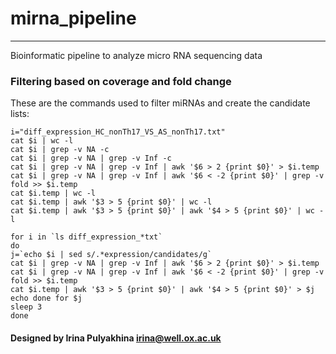 # mirna_pipeline
--------------------------------------
Bioinformatic pipeline to analyze micro RNA sequencing data

### Filtering based on coverage and fold change

These are the commands used to filter miRNAs and create
the candidate lists:

```
i="diff_expression_HC_nonTh17_VS_AS_nonTh17.txt"
cat $i | wc -l
cat $i | grep -v NA -c
cat $i | grep -v NA | grep -v Inf -c
cat $i | grep -v NA | grep -v Inf | awk '$6 > 2 {print $0}' > $i.temp
cat $i | grep -v NA | grep -v Inf | awk '$6 < -2 {print $0}' | grep -v fold >> $i.temp
cat $i.temp | wc -l
cat $i.temp | awk '$3 > 5 {print $0}' | wc -l
cat $i.temp | awk '$3 > 5 {print $0}' | awk '$4 > 5 {print $0}' | wc -l

for i in `ls diff_expression_*txt`
do
j=`echo $i | sed s/.*expression/candidates/g`
cat $i | grep -v NA | grep -v Inf | awk '$6 > 2 {print $0}' > $i.temp
cat $i | grep -v NA | grep -v Inf | awk '$6 < -2 {print $0}' | grep -v fold >> $i.temp
cat $i.temp | awk '$3 > 5 {print $0}' | awk '$4 > 5 {print $0}' > $j
echo done for $j
sleep 3
done
```

#### Designed by Irina Pulyakhina irina@well.ox.ac.uk
